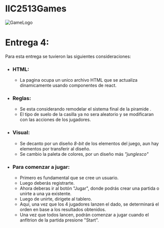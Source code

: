 # IIC2513Games
![GameLogo](https://res.cloudinary.com/darhaqq0v/image/upload/v1696125399/Road-to-El-dorado-02-09-2023_qer0jw.png)
# Entrega 4:
Para esta entrega se tuvieron las siguientes consideraciones:
* ### HTML:
  * La pagina ocupa un unico archivo HTML que se actualiza dinamicamente usando componentes de react.
* ### Reglas: 
  * Se esta considerando remodelar el sistema final de la piramide .
  * El tipo de suelo de la casilla ya no sera aleatorio y se modificaran con las acciones de los jugadores.
* ### Visual:
  * Se decanto por un diseño _8-bit_ de los elementos del juego, aun hay elementos por transferir al diseño.
  * Se cambio la paleta de colores, por un diseño más _"junglesco"_ 

* ### Para comenzar a jugar:
  * Primero es fundamental que se cree un usuario.
  * Luego deberás registrarte.
  * Ahora deberas ir al botón "Jugar", donde podrás crear una partida o unirte a una ya existente.
  * Luego de unirte, dirigete al tablero.
  * Aquí, una vez que los 4 jugadores lanzen el dado, se determinará el orden en base a los resultados obtenidos.
  * Una vez que todos lancen, podrán comenzar a jugar cuando el anfitrion de la partida presione "Start".

